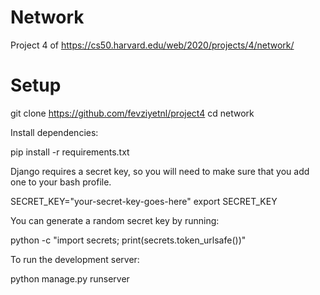 # Network

Project 4 of https://cs50.harvard.edu/web/2020/projects/4/network/

# Setup

git clone https://github.com/fevziyetnl/project4
cd network

   Install dependencies:

pip install -r requirements.txt

   Django requires a secret key, so you will need to make sure that you add one to your bash profile.

SECRET_KEY="your-secret-key-goes-here"
export SECRET_KEY 

   You can generate a random secret key by running:

python -c "import secrets; print(secrets.token_urlsafe())"

   To run the development server:

python manage.py runserver

